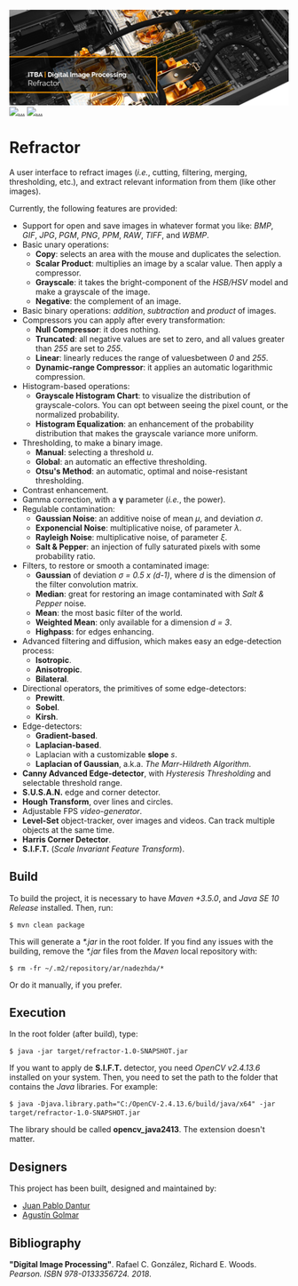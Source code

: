 [![...](res/readme-header.png)](https://github.com/agustin-golmar/Refractor)
[![...](https://img.shields.io/badge/Java-v10.0-orange.svg)](http://www.oracle.com/technetwork/java/javase/downloads/index.html)
[![...](https://img.shields.io/badge/release-v1.0-blue.svg)](https://github.com/agustin-golmar/Refractor/releases)

# Refractor

A user interface to refract images (_i.e._, cutting, filtering, merging,
thresholding, etc.), and extract relevant information from them (like other
images).

Currently, the following features are provided:

* Support for open and save images in whatever format you like: _BMP_, _GIF_, _JPG_, _PGM_, _PNG_, _PPM_, _RAW_, _TIFF_, and _WBMP_.
* Basic unary operations:
	* __Copy__: selects an area with the mouse and duplicates the selection.
	* __Scalar Product__: multiplies an image by a scalar value. Then apply a compressor.
	* __Grayscale__: it takes the bright-component of the _HSB/HSV_ model and make a grayscale of the image.
	* __Negative__: the complement of an image.
* Basic binary operations: _addition_, _subtraction_ and _product_ of images.
* Compressors you can apply after every transformation:
	* __Null Compressor__: it does nothing.
	* __Truncated__: all negative values are set to zero, and all values greater than _255_ are set to _255_.
	* __Linear__: linearly reduces the range of values ​​between _0_ and _255_.
	* __Dynamic-range Compressor__: it applies an automatic logarithmic compression.
* Histogram-based operations:
	* __Grayscale Histogram Chart__: to visualize the distribution of grayscale-colors. You can opt between seeing the pixel count, or the normalized probability.
	* __Histogram Equalization__: an enhancement of the probability distribution that makes the grayscale variance more uniform.
* Thresholding, to make a binary image.
	* __Manual__: selecting a threshold _u_.
	* __Global__: an automatic an effective thresholding.
	* __Otsu's Method__: an automatic, optimal and noise-resistant thresholding.
* Contrast enhancement.
* Gamma correction, with a __γ__ parameter (_i.e._, the power).
* Regulable contamination:
	* __Gaussian Noise__: an additive noise of mean _µ_, and deviation _σ_.
	* __Exponencial Noise__: multiplicative noise, of parameter _λ_.
	* __Rayleigh Noise__: multiplicative noise, of parameter _ξ_.
	* __Salt & Pepper__: an injection of fully saturated pixels with some probability ratio.
* Filters, to restore or smooth a contaminated image:
	* __Gaussian__ of deviation _σ = 0.5 x (d-1)_, where _d_ is the dimension of the filter convolution matrix.
	* __Median__: great for restoring an image contaminated with _Salt & Pepper_ noise.
	* __Mean__: the most basic filter of the world.
	* __Weighted Mean__: only available for a dimension _d = 3_.
	* __Highpass__: for edges enhancing.
* Advanced filtering and diffusion, which makes easy an edge-detection process:
	* __Isotropic__.
	* __Anisotropic__.
	* __Bilateral__.
* Directional operators, the primitives of some edge-detectors:
	* __Prewitt__.
	* __Sobel__.
	* __Kirsh__.
* Edge-detectors:
	* __Gradient-based__.
	* __Laplacian-based__.
	* Laplacian with a customizable __slope__ _s_.
	* __Laplacian of Gaussian__, a.k.a. _The Marr-Hildreth Algorithm_.
* __Canny Advanced Edge-detector__, with _Hysteresis Thresholding_ and selectable threshold range.
* __S.U.S.A.N.__ edge and corner detector.
* __Hough Transform__, over lines and circles.
* Adjustable FPS _video-generator_.
* __Level-Set__ object-tracker, over images and videos. Can track multiple objects at the same time.
* __Harris Corner Detector__.
* __S.I.F.T.__ (_Scale Invariant Feature Transform_).

## Build

To build the project, it is necessary to have _Maven +3.5.0_, and
_Java SE 10 Release_ installed. Then, run:

```
$ mvn clean package
```

This will generate a _\*.jar_ in the root folder. If you find any issues with
the building, remove the _\*.jar_ files from the _Maven_ local repository
with:

```
$ rm -fr ~/.m2/repository/ar/nadezhda/*
```

Or do it manually, if you prefer.

## Execution

In the root folder (after build), type:

```
$ java -jar target/refractor-1.0-SNAPSHOT.jar
```

If you want to apply de __S.I.F.T.__ detector, you need _OpenCV v2.4.13.6_
installed on your system. Then, you need to set the path to the folder that
contains the _Java_ libraries. For example:

```
$ java -Djava.library.path="C:/OpenCV-2.4.13.6/build/java/x64" -jar target/refractor-1.0-SNAPSHOT.jar
```

The library should be called __opencv\_java2413__. The extension doesn't
matter.

## Designers

This project has been built, designed and maintained by:

* [Juan Pablo Dantur](https://github.com/jpdantur)
* [Agustín Golmar](https://github.com/agustin-golmar)

## Bibliography

__"Digital Image Processing"__. Rafael C. González, Richard E. Woods.
_Pearson. ISBN 978-0133356724. 2018_.

